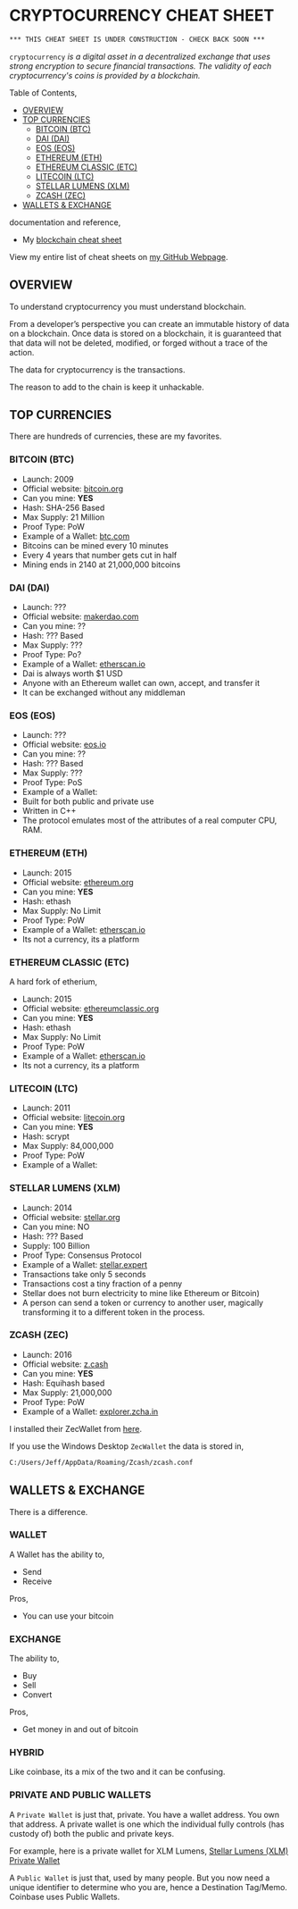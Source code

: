 # CRYPTOCURRENCY CHEAT SHEET

```txt
*** THIS CHEAT SHEET IS UNDER CONSTRUCTION - CHECK BACK SOON ***
```

`cryptocurrency` _is a digital asset in a decentralized
exchange that uses strong encryption to secure financial transactions.
The validity of each cryptocurrency's coins is provided by a blockchain._

Table of Contents,

* [OVERVIEW](https://github.com/JeffDeCola/my-cheat-sheets/tree/master/software/development/software-architectures/blockchain/cryptocurrency-cheat-sheet#overview)
* [TOP CURRENCIES](https://github.com/JeffDeCola/my-cheat-sheets/tree/master/software/development/software-architectures/blockchain/cryptocurrency-cheat-sheet#top-currencies)
  * [BITCOIN (BTC)](https://github.com/JeffDeCola/my-cheat-sheets/tree/master/software/development/software-architectures/blockchain/cryptocurrency-cheat-sheet#bitcoin-btc)
  * [DAI (DAI)](https://github.com/JeffDeCola/my-cheat-sheets/tree/master/software/development/software-architectures/blockchain/cryptocurrency-cheat-sheet#dai-dai)
  * [EOS (EOS)](https://github.com/JeffDeCola/my-cheat-sheets/tree/master/software/development/software-architectures/blockchain/cryptocurrency-cheat-sheet#eos-eos)
  * [ETHEREUM (ETH)](https://github.com/JeffDeCola/my-cheat-sheets/tree/master/software/development/software-architectures/blockchain/cryptocurrency-cheat-sheet#ethereum-eth)
  * [ETHEREUM CLASSIC (ETC)](https://github.com/JeffDeCola/my-cheat-sheets/tree/master/software/development/software-architectures/blockchain/cryptocurrency-cheat-sheet#ethereum-classic-etc)
  * [LITECOIN (LTC)](https://github.com/JeffDeCola/my-cheat-sheets/tree/master/software/development/software-architectures/blockchain/cryptocurrency-cheat-sheet#litecoin-ltc)
  * [STELLAR LUMENS (XLM)](https://github.com/JeffDeCola/my-cheat-sheets/tree/master/software/development/software-architectures/blockchain/cryptocurrency-cheat-sheet#stellar-lumens-xlm)
  * [ZCASH (ZEC)](https://github.com/JeffDeCola/my-cheat-sheets/tree/master/software/development/software-architectures/blockchain/cryptocurrency-cheat-sheet#zcash-zec)
* [WALLETS & EXCHANGE](https://github.com/JeffDeCola/my-cheat-sheets/tree/master/software/development/software-architectures/blockchain/cryptocurrency-cheat-sheet#wallets--exchange)

documentation and reference,

* My
  [blockchain cheat sheet](https://github.com/JeffDeCola/my-cheat-sheets/tree/master/software/development/software-architectures/blockchain/blockchain-cheat-sheet)

View my entire list of cheat sheets on
[my GitHub Webpage](https://jeffdecola.github.io/my-cheat-sheets/).

## OVERVIEW

To understand cryptocurrency you must understand blockchain.

From a developer’s perspective you can create an immutable history of data on a
blockchain. Once data is stored on a blockchain, it
is guaranteed that that data will not be deleted, modified,
or forged without a trace of the action.

The data for cryptocurrency is the transactions.

The reason to add to the chain is keep it unhackable.

## TOP CURRENCIES

There are hundreds of currencies, these are my favorites.

### BITCOIN (BTC)

* Launch: 2009
* Official website:
  [bitcoin.org](https://bitcoin.org/en/)
* Can you mine: **YES**
* Hash: SHA-256 Based
* Max Supply: 21 Million
* Proof Type: PoW
* Example of a Wallet:
  [btc.com](https://btc.com/bc1q7ukm7lezz8qc5mjx9qjnpa7jq059qveqzvt38p)
* Bitcoins can be mined every 10 minutes
* Every 4 years that number gets cut in half
* Mining ends in 2140 at 21,000,000 bitcoins

### DAI (DAI)

* Launch: ???
* Official website:
  [makerdao.com](https://makerdao.com/en/dai)
* Can you mine: ??
* Hash: ??? Based
* Max Supply: ???
* Proof Type: Po?
* Example of a Wallet:
  [etherscan.io](https://etherscan.io/address/0x1e195263ad67ca3daf5772dd824f7d0ae16b9735)
* Dai is always worth $1 USD
* Anyone with an Ethereum wallet can own, accept, and transfer it
* It can be exchanged without any middleman

### EOS (EOS)

* Launch: ???
* Official website:
  [eos.io](https://eos.io/)
* Can you mine: ??
* Hash: ??? Based
* Max Supply: ???
* Proof Type: PoS
* Example of a Wallet:
  []()
* Built for both public and private use
* Written in C++
* The protocol emulates most of the attributes of a real computer
  CPU, RAM.

### ETHEREUM (ETH)

* Launch: 2015
* Official website:
  [ethereum.org](https://www.ethereum.org/)
* Can you mine: **YES**
* Hash: ethash
* Max Supply: No Limit
* Proof Type: PoW
* Example of a Wallet:
  [etherscan.io](https://etherscan.io/address/0x1e195263ad67ca3daf5772dd824f7d0ae16b9735)
* Its not a currency, its a platform

### ETHEREUM CLASSIC (ETC)

A hard fork of etherium,

* Launch: 2015
* Official website:
  [ethereumclassic.org](https://ethereumclassic.org/)
* Can you mine: **YES**
* Hash: ethash
* Max Supply: No Limit
* Proof Type: PoW
* Example of a Wallet:
  [etherscan.io](https://etherscan.io/address/0x1e195263ad67ca3daf5772dd824f7d0ae16b9735)
* Its not a currency, its a platform

### LITECOIN (LTC)

* Launch: 2011
* Official website:
  [litecoin.org](https://litecoin.org/)
* Can you mine: **YES**
* Hash: scrypt
* Max Supply: 84,000,000
* Proof Type: PoW
* Example of a Wallet:
  []()

### STELLAR LUMENS (XLM)

* Launch: 2014
* Official website:
  [stellar.org](https://www.stellar.org/)
* Can you mine: NO
* Hash: ??? Based
* Supply: 100 Billion
* Proof Type: Consensus Protocol
* Example of a Wallet:
  [stellar.expert](https://stellar.expert/explorer/public/account/GBWTLKXCMOW3OGCVUQBBMK2DK5ZVGWJBRZWTHYVDBM67CHET7YIUJ7IE)
* Transactions take only 5 seconds
* Transactions cost a tiny fraction of a penny
* Stellar does not burn electricity to mine like Ethereum or Bitcoin)
* A person can send a token or currency to another user, magically
  transforming it to a different token in the process.

### ZCASH (ZEC)

* Launch: 2016
* Official website:
  [z.cash](https://z.cash/)
* Can you mine: **YES**
* Hash: Equihash based
* Max Supply: 21,000,000
* Proof Type: PoW
* Example of a Wallet:
  [explorer.zcha.in](https://explorer.zcha.in/accounts/t1dsSDxhm8WN5XistRCkezFXsdTqsFAx7gE)

I installed their ZecWallet from
[here](https://z.cash/download/).

If you use the Windows Desktop `ZecWallet` the data is stored in,

```txt
C:/Users/Jeff/AppData/Roaming/Zcash/zcash.conf
```

## WALLETS & EXCHANGE

There is a difference.

### WALLET

A Wallet has the ability to,

* Send
* Receive

Pros,

* You can use your bitcoin

### EXCHANGE

The ability to,

* Buy
* Sell
* Convert

Pros,

* Get money in and out of bitcoin

### HYBRID

Like coinbase, its a mix of the two and it can be confusing.

### PRIVATE AND PUBLIC WALLETS

A `Private Wallet` is just that, private.
You have a wallet address.  You own that address.
A private wallet is one which the individual fully controls
(has custody of) both the public and private keys.

For example, here is a private wallet for XLM Lumens,
[Stellar Lumens (XLM) Private Wallet](https://stellar.expert/explorer/public/account/GBKIQHJT7QP6JVLQZRHR7XQMKBFCN5ZCB5BZMEAGVTTZIJTBBZANMTK5)

A `Public Wallet` is just that, used by many people.
But you now need a unique identifier to determine who you are,
hence a Destination Tag/Memo. Coinbase uses Public Wallets.
